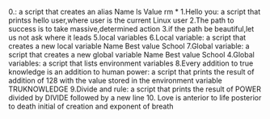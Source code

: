 0.<o>:
a script that creates an alias Name ls Value rm * 
1.Hello you:
a script that printss hello user,where user is the current Linux user
2.The path to success is to take massive,determined action
3.if the path be beautiful,let us not ask where it leads
5.local variables
6.Local variable:
a script that creates a new local variable Name Best value School
7.Global variable:
a script that creates a new global variable Name Best value School
4.Global variables:
a script that lists environment variables
8.Every addition to true knowledge is an addition to human power:
a script that prints the result of addition of 128 with the value stored in the environment variable TRUKNOWLEDGE
9.Divide and rule:
a script that prints the result of POWER divided by DIVIDE followed by a new line
10. Love is anterior to life posterior to death initial of creation and exponent of breath
